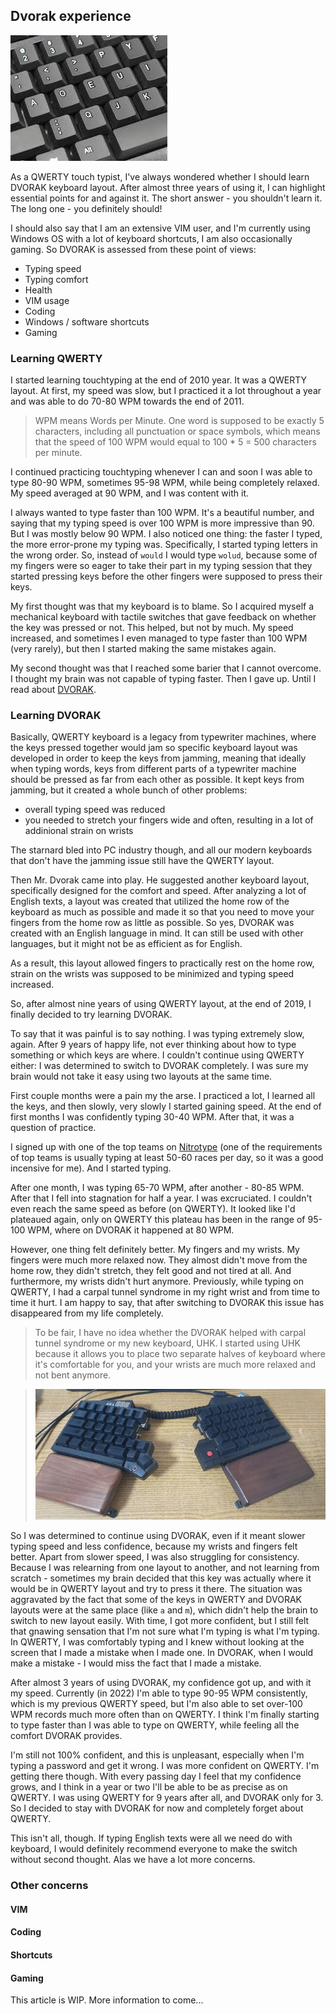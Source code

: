 ## Dvorak experience

![Dvorak layout](dvorak-layout.jfif)

As a QWERTY touch typist, I've always wondered whether I should learn DVORAK keyboard layout. After almost three years of using it, I can highlight essential points for and against it. The short answer - you shouldn't learn it. The long one - you definitely should!

I should also say that I am an extensive VIM user, and I'm currently using Windows OS with a lot of keyboard shortcuts, I am also occasionally gaming. So DVORAK is assessed from these point of views:

* Typing speed
* Typing comfort
* Health
* VIM usage
* Coding
* Windows / software shortcuts
* Gaming

### Learning QWERTY

I started learning touchtyping at the end of 2010 year. It was a QWERTY layout. At first, my speed was slow, but I practiced it a lot throughout a year and was able to do 70-80 WPM towards the end of 2011.

> WPM means Words per Minute. One word is supposed to be exactly 5 characters, including all punctuation or space symbols, which means that the speed of 100 WPM would equal to 100 * 5 = 500 characters per minute.

I continued practicing touchtyping whenever I can and soon I was able to type 80-90 WPM, sometimes 95-98 WPM, while being completely relaxed. My speed averaged at 90 WPM, and I was content with it.

I always wanted to type faster than 100 WPM. It's a beautiful number, and saying that my typing speed is over 100 WPM is more impressive than 90. But I was mostly below 90 WPM. I also noticed one thing: the faster I typed, the more error-prone my typing was. Specifically, I started typing letters in the wrong order. So, instead of `would` I would type `wolud`, because some of my fingers were so eager to take their part in my typing session that they started pressing keys before the other fingers were supposed to press their keys.

My first thought was that my keyboard is to blame. So I acquired myself a mechanical keyboard with tactile switches that gave feedback on whether the key was pressed or not. This helped, but not by much. My speed increased, and sometimes I even managed to type faster than 100 WPM (very rarely), but then I started making the same mistakes again.

My second thought was that I reached some barier that I cannot overcome. I thought my brain was not capable of typing faster. Then I gave up. Until I read about [DVORAK](https://en.wikipedia.org/wiki/Dvorak_keyboard_layout).

### Learning DVORAK

Basically, QWERTY keyboard is a legacy from typewriter machines, where the keys pressed together would jam so specific keyboard layout was developed in order to keep the keys from jamming, meaning that ideally when typing words, keys from different parts of a typewriter machine should be pressed as far from each other as possible. It kept keys from jamming, but it created a whole bunch of other problems:

* overall typing speed was reduced
* you needed to stretch your fingers wide and often, resulting in a lot of addinional strain on wrists

The starnard bled into PC industry though, and all our modern keyboards that don't have the jamming issue still have the QWERTY layout.

Then Mr. Dvorak came into play. He suggested another keyboard layout, specifically designed for the comfort and speed. After analyzing a lot of English texts, a layout was created that utilized the home row of the keyboard as much as possible and made it so that you need to move your fingers from the home row as little as possible. So yes, DVORAK was created with an English language in mind. It can still be used with other languages, but it might not be as efficient as for English.

As a result, this layout allowed fingers to practically rest on the home row, strain on the wrists was supposed to be minimized and typing speed increased.

So, after almost nine years of using QWERTY layout, at the end of 2019, I finally decided to try learning DVORAK.

To say that it was painful is to say nothing. I was typing extremely slow, again. After 9 years of happy life, not ever thinking about how to type something or which keys are where. I couldn't continue using QWERTY either: I was determined to switch to DVORAK completely. I was sure my brain would not take it easy using two layouts at the same time.

First couple months were a pain my the arse. I practiced a lot, I learned all the keys, and then slowly, very slowly I started gaining speed. At the end of first months I was confidently typing 30-40 WPM. After that, it was a question of practice.

I signed up with one of the top teams on [Nitrotype](https://www.nitrotype.com) (one of the requirements of top teams is usually typing at least 50-60 races per day, so it was a good incensive for me). And I started typing.

After one month, I was typing 65-70 WPM, after another - 80-85 WPM. After that I fell into stagnation for half a year. I was excruciated. I couldn't even reach the same speed as before (on QWERTY). It looked like I'd plateaued again, only on QWERTY this plateau has been in the range of 95-100 WPM, where on DVORAK it happened at 80 WPM.

However, one thing felt definitely better. My fingers and my wrists. My fingers were much more relaxed now. They almost didn't move from the home row, they didn't stretch, they felt good and not tired at all. And furthermore, my wrists didn't hurt anymore. Previously, while typing on QWERTY, I had a carpal tunnel syndrome in my right wrist and from time to time it hurt. I am happy to say, that after switching to DVORAK this issue has disappeared from my life completely.

> To be fair, I have no idea whether the DVORAK helped with carpal tunnel syndrome or my new keyboard, UHK. I started using UHK because it allows you to place two separate halves of keyboard where it's comfortable for you, and your wrists are much more relaxed and not bent anymore.

> ![UHK](uhk.jpg)

So I was determined to continue using DVORAK, even if it meant slower typing speed and less confidence, because my wrists and fingers felt better. Apart from slower speed, I was also struggling for consistency. Because I was relearning from one layout to another, and not learning from scratch - sometimes my brain decided that this key was actually where it would be in QWERTY layout and try to press it there. The situation was aggravated by the fact that some of the keys in QWERTY and DVORAK layouts were at the same place (like `a` and `m`), which didn't help the brain to switch to new layout easily. With time, I got more confident, but I still felt that gnawing sensation that I'm not sure what I'm typing is what I'm typing. In QWERTY, I was comfortably typing and I knew without looking at the screen that I made a mistake when I made one. In DVORAK, when I would make a mistake - I would miss the fact that I made a mistake.

After almost 3 years of using DVORAK, my confidence got up, and with it my speed. Currently (in 2022) I'm able to type 90-95 WPM consistently, which is my previous QWERTY speed, but I'm also able to set over-100 WPM records much more often than on QWERTY. I think I'm finally starting to type faster than I was able to type on QWERTY, while feeling all the comfort DVORAK provides.

I'm still not 100% confident, and this is unpleasant, especially when I'm typing a password and get it wrong. I was more confident on QWERTY. I'm getting there though. With every passing day I feel that my confidence grows, and I think in a year or two I'll be able to be as precise as on QWERTY. I was using QWERTY for 9 years after all, and DVORAK only for 3. So I decided to stay with DVORAK for now and completely forget about QWERTY.

This isn't all, though. If typing English texts were all we need do with keyboard, I would definitely recommend everyone to make the switch without second thought. Alas we have a lot more concerns.

### Other concerns

#### VIM

#### Coding

#### Shortcuts

#### Gaming









This article is WIP. More information to come...

